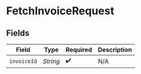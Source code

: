 # FetchInvoiceRequest


## Fields

| Field              | Type               | Required           | Description        |
| ------------------ | ------------------ | ------------------ | ------------------ |
| `invoiceId`        | *String*           | :heavy_check_mark: | N/A                |